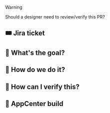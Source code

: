 <!-- This warning is to remind you to check if a designer needs to review this PR. Delete it when you consider it -->
> [!WARNING]
> Should a designer need to review/verify this PR?

## 🎟️ **Jira ticket**
<!-- Add here the ticket number: [IOS-XXXX](https://jira.tid.es/browse/IOS-XXX) Blah Blah -->

## 🥅 **What's the goal?**
<!--
Here is a description of what this pull request is about, with a brief text of the functionality or bug to be fixed. Use the following points to help you:
- Attach screenshots or videos to describe what you want to fix.
- If this ticket is part of a previous pull request or is related to other tickets, this is a good place to add the links.
-->

## 🚧 **How do we do it?**
<!--
Provide a description of the solution you have implemented.
- A list of steps would be ideal
- Indicate which files have the important changes
- You can indicate which files have trivial changes or which ones are not necessary to test. 
- May be this could be a good place to describe how the feature is tested (unit or UI) or justify the lack of tests if there is no one
-->

## 🧪 **How can I verify this?**
<!-- Adding some screenshots/gifs in order to demonstrate that it works could ease its verification. If it cannot be tested explain why. -->

## 🏑 **AppCenter build**
